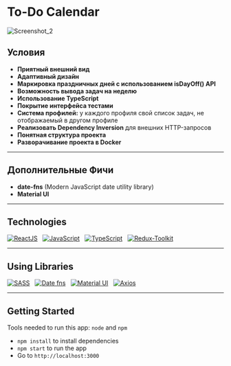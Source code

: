 # To-Do Calendar

![Screenshot_2](https://github.com/ITmTm/ToDo_calendar/assets/98873757/f74e86fe-d031-4b8f-abd9-1c8a3a297096)



## Условия
* <b>Приятный внешний вид</b>
* <b>Адаптивный дизайн</b>
* <b>Маркировка праздничных дней с использованием isDayOff() API</b>
* <b>Возможность вывода задач на неделю </b>
* <b>Использование TypeScript</b>
* <b>Покрытие интерфейса тестами</b>
* <b>Система профилей:</b> у каждого профиля свой список задач, не отображаемый в
  другом профиле
* <b>Реализовать Dependency Inversion</b> для внешних HTTP-запросов
* <b>Понятная структура проекта</b>
* <b>Разворачивание проекта в Docker</b>

<hr style="height: 1px;">

## Дополнительные Фичи
* <b>date-fns</b> (Modern JavaScript date utility library)
* <b>Material UI</b>
<hr style="height: 1px;">


## Technologies
[![ReactJS](https://img.shields.io/badge/React-20232A?style=for-the-badge&logo=react&logoColor=61DAFB)](https://reactjs.org) &nbsp;
[![JavaScript](https://img.shields.io/badge/JavaScript-yellow?style=for-the-badge&logo=JavaScript&logoSize=%20)](https://www.javascript.com/) &nbsp;
[![TypeScript](https://img.shields.io/badge/TypeScript-007ACC?style=for-the-badge&logo=typescript&logoColor=white)](https://www.typescriptlang.org) &nbsp;
[![Redux-Toolkit](https://img.shields.io/badge/Redux%20Toolkit-%23593d88?style=for-the-badge&logo=redux
)](https://redux-toolkit.js.org/)

<hr>

## Using Libraries
[![SASS](https://img.shields.io/badge/-blue?style=social&logo=sass&label=SASS%20(SCSS))](https://sass-lang.com/) &nbsp;
[![Date fns](https://img.shields.io/badge/-Melanzane?style=social&logo=date-fns&label=date-fns)](https://date-fns.org/) &nbsp;
[![Material UI](https://img.shields.io/badge/-blue?style=social&logo=mui&label=mui)](https://mui.com/material-ui/) &nbsp;
[![Axios](https://img.shields.io/badge/-blue?style=social&logo=axios&label=axios)](https://axios-http.com/ru/) &nbsp;

<hr>

## Getting Started
Tools needed to run this app: `node` and `npm`

- `npm install` to install dependencies
- `npm start` to run the app
- Go to `http://localhost:3000`
